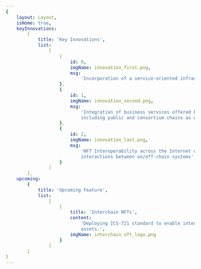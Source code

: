```yaml
---
{
    layout: Layout,
    isHome: true,
    keyInnovations:
        {
            title: 'Key Innovations',
            list:
                [
                    {
                        id: 0,
                        imgName: innovation_first.png,
                        msg:
                            'Incorporation of a service-oriented infrastructure into the Interchain'
                    },
                    {
                        id: 1,
                        imgName: innovation_second.png,
                        msg:
                            'Integration of business services offered by heterogeneous systems,
                            including public and consortium chains as well as legacy systems'
                    },
                    {
                        id: 2,
                        imgName: innovation_last.png,
                        msg:
                            'NFT Interoperability across the Internet of Blockchains and service
                            interactions between on/off-chain systems'
                    }
                ]
        },
    upcoming:
        {
            title: 'Upcoming Feature',
            list:
                [
                    {
                        title: 'Interchain NFTs',
                        content:
                            'Deploying ICS-721 standard to enable interchain transfers of NFT
                            assets.',
                        imgName: interchain_nft_logo.png
                    }
                ]
        }
}
---
```

